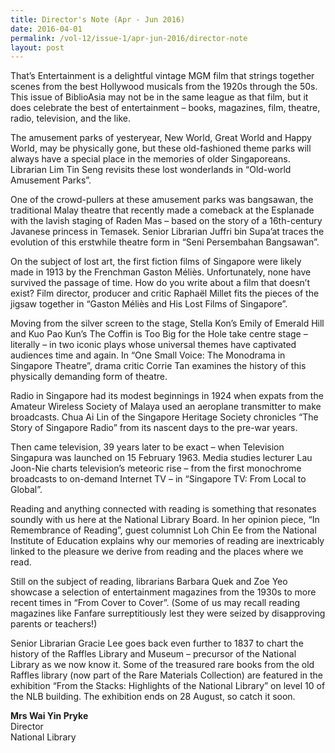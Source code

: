 ```yaml
---
title: Director's Note (Apr - Jun 2016)
date: 2016-04-01
permalink: /vol-12/issue-1/apr-jun-2016/director-note
layout: post
---
```

That’s Entertainment is a delightful vintage MGM film that strings together scenes from the best Hollywood musicals from the 1920s through the 50s. This issue of BiblioAsia may not be in the same league as that film, but it does celebrate the best of entertainment – books, magazines, film, theatre, radio, television, and the like.

The amusement parks of yesteryear, New World, Great World and Happy World, may be physically gone, but these old-fashioned theme parks will always have a special place in the memories of older Singaporeans. Librarian Lim Tin Seng revisits these lost wonderlands in “Old-world Amusement Parks”.

One of the crowd-pullers at these amusement parks was bangsawan, the traditional Malay theatre that recently made a comeback at the Esplanade with the lavish staging of Raden Mas – based on the story of a 16th-century Javanese princess in Temasek. Senior Librarian Juffri bin Supa’at traces the evolution of this erstwhile theatre form in “Seni Persembahan Bangsawan”.

On the subject of lost art, the first fiction films of Singapore were likely made in 1913 by the Frenchman Gaston Méliès. Unfortunately, none have survived the passage of time. How do you write about a film that doesn’t exist? Film director, producer and critic Raphaël Millet fits the pieces of the jigsaw together in “Gaston Méliès and His Lost Films of Singapore”.

Moving from the silver screen to the stage, Stella Kon’s Emily of Emerald Hill and Kuo Pao Kun’s The Coffin is Too Big for the Hole take centre stage – literally – in two iconic plays whose universal themes have captivated audiences time and again. In “One Small Voice: The Monodrama in Singapore Theatre”, drama critic Corrie Tan examines the history of this physically demanding form of theatre.

Radio in Singapore had its modest beginnings in 1924 when expats from the Amateur Wireless Society of Malaya used an aeroplane transmitter to make broadcasts. Chua Ai Lin of the Singapore Heritage Society chronicles “The Story of Singapore Radio” from its nascent days to the pre-war years.

Then came television, 39 years later to be exact – when Television Singapura was launched on 15 February 1963. Media studies lecturer Lau Joon-Nie charts television’s meteoric rise – from the first monochrome broadcasts to on-demand Internet TV – in “Singapore TV: From Local to Global”.

Reading and anything connected with reading is something that resonates soundly with us here at the National Library Board. In her opinion piece, “In Remembrance of Reading”, guest columnist Loh Chin Ee from the National Institute of Education explains why our memories of reading are inextricably linked to the pleasure we derive from reading and the places where we read.

Still on the subject of reading, librarians Barbara Quek and Zoe Yeo showcase a selection of entertainment magazines from the 1930s to more recent times in “From Cover to Cover”. (Some of us may recall reading magazines like Fanfare surreptitiously lest they were seized by disapproving parents or teachers!)

Senior Librarian Gracie Lee goes back even further to 1837 to chart the history of the Raffles Library and Museum – precursor of the National Library as we now know it. Some of the treasured rare books from the old Raffles library (now part of the Rare Materials Collection) are featured in the exhibition “From the Stacks: Highlights of the National Library” on level 10 of the NLB building. The exhibition ends on 28 August, so catch it soon.

<b>Mrs Wai Yin Pryke</b><br>
Director<br>
National Library